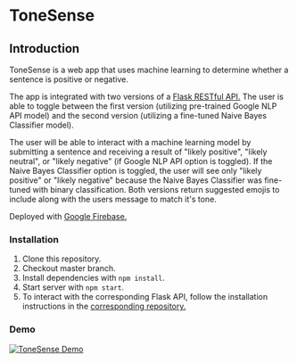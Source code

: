 # ToneSense

## Introduction
ToneSense is a web app that uses machine learning to determine whether a sentence is positive or negative.

The app is integrated with two versions of a [Flask RESTful API.](https://github.com/krismosk/backend-capstone-2) The user is able to toggle between the first version (utilizing pre-trained Google NLP API model) and the second version (utilizing a fine-tuned Naive Bayes Classifier model).

The user will be able to interact with a machine learning model by submitting a sentence and receiving a result of "likely positive", "likely neutral", or "likely negative" (if Google NLP API option is toggled). If the Naive Bayes Classifier option is toggled, the user will see only "likely positive" or "likely negative" because the Naive Bayes Classifier was fine-tuned with binary classification. Both versions return suggested emojis to include along with the users message to match it's tone.

Deployed with [Google Firebase.](https://capstone-1577215364656.firebaseapp.com/)

### Installation
1. Clone this repository.
2. Checkout master branch.
3. Install dependencies with `npm install`.
4. Start server with `npm start`.
5. To interact with the corresponding Flask API, follow the installation instructions in the [corresponding repository.](https://github.com/krismosk/backend-capstone-2)

### Demo
[![ToneSense Demo](http://img.youtube.com/vi/cTv0F3Z7DK4/0.jpg)](http://www.youtube.com/watch?v=cTv0F3Z7DK4 "ToneSense Demo")
